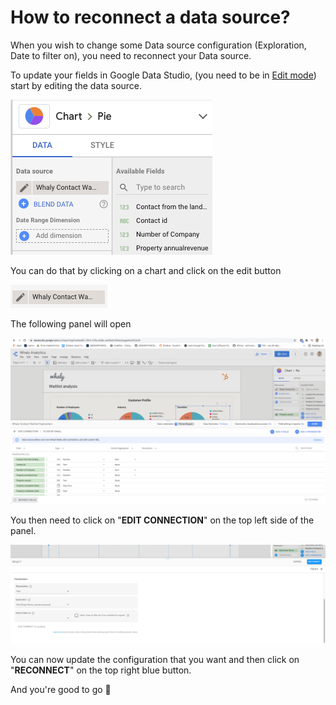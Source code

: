 # How to reconnect a data source?

When you wish to change some Data source configuration (Exploration, Date to filter on), you need to reconnect your Data source.

To update your fields in Google Data Studio, (you need to be in [Edit mode](https://docs.whaly.io/visualize/google-data-studio-1/google-data-studio-interface-explained)) start by editing the data source.&#x20;

![](<../../.gitbook/assets/image (57).png>)

You can do that by clicking on a chart and click on the edit button

![](<../../.gitbook/assets/image (58).png>)

The following panel will open

![](<../../.gitbook/assets/image (59).png>)

You then need to click on "**EDIT CONNECTION**" on the top left side of the panel.

![](<../../.gitbook/assets/image (68).png>)

You can now update the configuration that you want and then click on "**RECONNECT**" on the top right blue button.

And you're good to go 🚀
